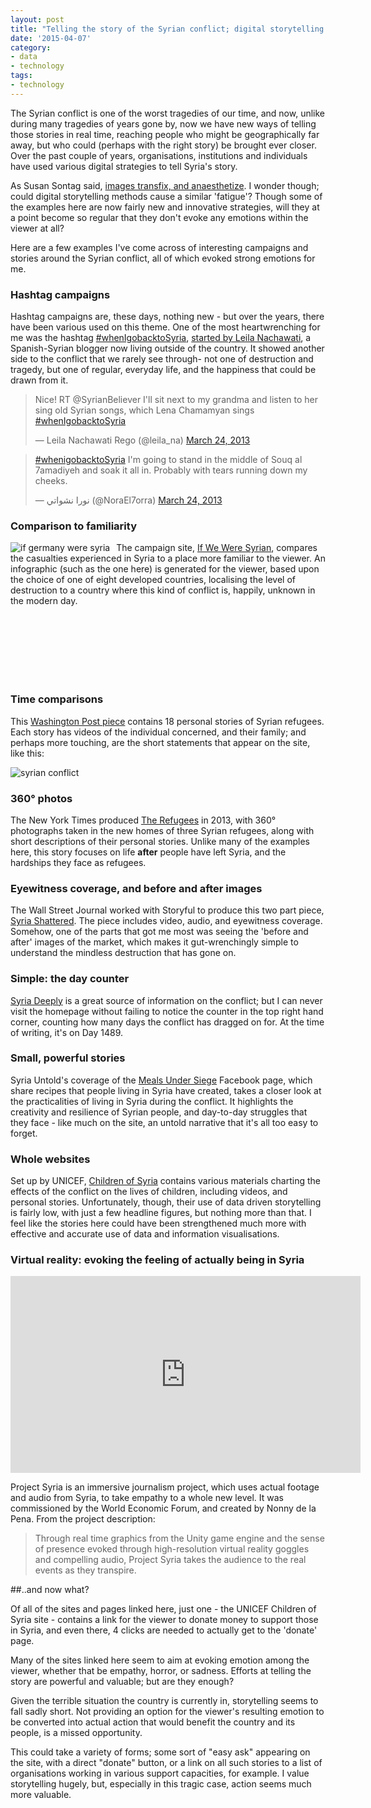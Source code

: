 ```yaml
---
layout: post
title: "Telling the story of the Syrian conflict; digital storytelling methods"
date: '2015-04-07'
category:
- data
- technology
tags:
- technology
---
```


The Syrian conflict is one of the worst tragedies of our time, and now, unlike during many tragedies of years gone by, now we have new ways of telling those stories in real time, reaching people who might be geographically far away, but who could (perhaps with the right story) be brought ever closer. Over the past couple of years, organisations, institutions and individuals have used various digital strategies to tell Syria's story.

As Susan Sontag said, [images transfix, and anaesthetize](http://sontagfilm.org/archives/4886). I wonder though; could digital storytelling methods cause a similar 'fatigue'? Though some of the examples here are now fairly new and innovative strategies, will they at a point become so regular that they don't evoke any emotions within the viewer at all?

Here are a few examples I've come across of interesting campaigns and stories around the Syrian conflict, all of which evoked strong emotions for me.

<!--more-->

### Hashtag campaigns

Hashtag campaigns are, these days, nothing new - but over the years, there have been various used on this theme. One of the most heartwrenching for me was the hashtag [#whenIgobacktoSyria](https://twitter.com/search?q=%23whenigobacktosyria&src=typd), [started by Leila Nachawati](http://leilanachawati.net/2013/03/when-i-go-back-to-syria/), a Spanish-Syrian blogger now living outside of the country. It showed another side to the conflict that we rarely see through- not one of destruction and tragedy, but one of regular, everyday life, and the happiness that could be drawn from it. 

<blockquote class="twitter-tweet" lang="en"><p>Nice! RT @SyrianBeliever I&#39;ll sit next to my grandma and listen to her sing old Syrian songs, which Lena Chamamyan sings <a href="https://twitter.com/hashtag/whenIgobacktoSyria?src=hash">#whenIgobacktoSyria</a></p>&mdash; Leila Nachawati Rego (@leila_na) <a href="https://twitter.com/leila_na/status/315917669469663232">March 24, 2013</a></blockquote>
<script async src="//platform.twitter.com/widgets.js" charset="utf-8"></script>

<blockquote class="twitter-tweet" lang="en"><p><a href="https://twitter.com/hashtag/whenigobacktoSyria?src=hash">#whenigobacktoSyria</a> I&#39;m going to stand in the middle of Souq al 7amadiyeh and soak it all in. Probably with tears running down my cheeks.</p>&mdash; نورا نشواتي (@NoraEl7orra) <a href="https://twitter.com/NoraEl7orra/status/315927496145113089">March 24, 2013</a></blockquote>
<script async src="//platform.twitter.com/widgets.js" charset="utf-8"></script> 


### Comparison to familiarity

<img src="{{ site.url }}/assets/blog/2015/if-germany-were.png" alt="if germany were syria" style="margin-right:10px;" align="left">

The campaign site, [If We Were Syrian](http://ifweweresyrian.org), compares the casualties experienced in Syria to a place more familiar to the viewer. An infographic (such as the one here) is generated for the viewer, based upon the choice of one of eight developed countries, localising the level of destruction to a country where this kind of conflict is, happily, unknown in the modern day.



<br>
<br>
<br>
<br>
<br>
<br>






### Time comparisons

This [Washington Post piece](http://www.washingtonpost.com/sf/syrian-refugees/story/refuge/) contains 18 personal stories of Syrian refugees. Each story has videos of the individual concerned, and their family; and perhaps more touching, are the short statements that appear on the site, like this: 

<img src="{{ site.url }}/assets/blog/2015/syrian-stats.png" alt="syrian conflict">

### 360° photos

The New York Times produced [The Refugees](http://www.nytimes.com/interactive/2013/09/05/world/middleeast/Syrian-Refugees-in-Lebanon.html?_r=0) in 2013, with 360° photographs taken in the new homes of three Syrian refugees, along with short descriptions of their personal stories. Unlike many of the examples here, this story focuses on life **after** people have left Syria, and the hardships they face as refugees.

### Eyewitness coverage, and before and after images

The Wall Street Journal worked with Storyful to produce this two part piece, [Syria Shattered](http://www.wsj.com/articles/in-shattered-syria-war-divides-neighbors-1418990806). The piece includes video, audio, and eyewitness coverage. Somehow, one of the parts that got me most was seeing the 'before and after' images of the market, which makes it gut-wrenchingly simple to understand the mindless destruction that has gone on.

### Simple: the day counter

[Syria Deeply](http://syriadeeply.org/) is a great source of information on the conflict; but I can never visit the homepage without failing to notice the counter in the top right hand corner, counting how many days the conflict has dragged on for. At the time of writing, it's on Day 1489. 

### Small, powerful stories

Syria Untold's coverage of the [Meals Under Siege](http://www.syriauntold.com/en/2014/05/cooking-under-siege-in-homs/) Facebook page, which share recipes that people living in Syria have created, takes a closer look at the practicalities of living in Syria during the conflict. It highlights the creativity and resilience of Syrian people, and day-to-day struggles that they face - like much on the site, an untold narrative that it's all too easy to forget.

### Whole websites

Set up by UNICEF, [Children of Syria](http://childrenofsyria.info/) contains various materials charting the effects of the conflict on the lives of children, including videos, and personal stories. Unfortunately, though, their use of data driven storytelling is fairly low, with just a few headline figures, but nothing more than that. I feel like the stories here could have been strengthened much more with effective and accurate use of data and information visualisations.

### Virtual reality: evoking the feeling of actually being in Syria

<iframe width="560" height="315" src="https://www.youtube.com/embed/jN_nbHnHDi4" frameborder="0" allowfullscreen></iframe>

Project Syria is an immersive journalism project, which uses actual footage and audio from Syria, to take empathy to a whole new level. It was commissioned by the World Economic Forum, and created by Nonny de la Pena. From the project description:

<blockquote>Through real time graphics from the Unity game engine and the sense of presence evoked through high-resolution virtual reality goggles and compelling audio, Project Syria takes the audience to the real events as they transpire.</blockquote>

##..and now what? 

Of all of the sites and pages linked here, just one - the UNICEF Children of Syria site - contains a link for the viewer to donate money to support those in Syria, and even there, 4 clicks are needed to actually get to the 'donate' page.

Many of the sites linked here seem to aim at evoking emotion among the viewer, whether that be empathy, horror, or sadness. Efforts at telling the story are powerful and valuable; but are they enough? 

Given the terrible situation the country is currently in, storytelling seems to fall sadly short. Not providing an option for the viewer's resulting emotion to be converted into actual action that would benefit the country and its people, is a missed opportunity.

This could take a variety of forms; some sort of "easy ask" appearing on the site, with a direct "donate" button, or a link on all such stories to a list of organisations working in various support capacities, for example. I value storytelling hugely, but, especially in this tragic case, action seems much more valuable.




